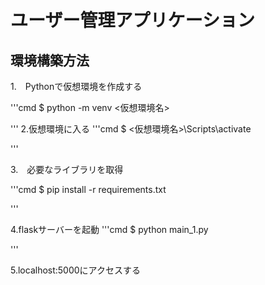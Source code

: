 # ユーザー管理アプリケーション

## 環境構築方法
1.　Pythonで仮想環境を作成する

'''cmd
$ python -m venv <仮想環境名>

'''
2.仮想環境に入る
'''cmd
$ <仮想環境名>\Scripts\activate

'''

3.　必要なライブラリを取得

'''cmd
$ pip install -r requirements.txt

'''


4.flaskサーバーを起動
'''cmd
$ python main_1.py

'''

5.localhost:5000にアクセスする